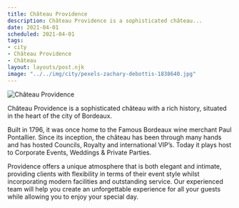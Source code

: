 ```yaml
---
title: Château Providence
description: Château Providence is a sophisticated château...
date: 2021-04-01
scheduled: 2021-04-01
tags:
- city
- Château Providence
- Château
layout: layouts/post.njk
image: "../../img/city/pexels-zachary-debottis-1838640.jpg"
---
```


![Château Providence](../../img/city/pexels-zachary-debottis-1838640.jpg)

Château Providence is a sophisticated château with a rich history, situated in the heart of the city of Bordeaux.

Built in 1796, it was once home to the Famous Bordeaux wine merchant Paul Pontallier. Since its inception, the château has been through many hands and has hosted Councils, Royalty and international VIP’s. Today it plays host to Corporate Events, Weddings & Private Parties.

Providence offers a unique atmosphere that is both elegant and intimate, providing clients with flexibility in terms of their event style whilst incorporating modern facilities and outstanding service. Our experienced team will help you create an unforgettable experience for all your guests while allowing you to enjoy your special day.